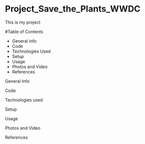 # Project_Save_the_Plants_WWDC 
This is my project 

#Table of Contents 
- General info 
- Code 
- Technologies Used
- Setup
- Usage
- Photos and Video
- References

General Info 

Code 

Technologies used 

Setup 

Usage 

Photos and Video 

References 
